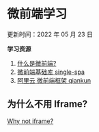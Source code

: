 # 微前端学习

更新时间：2022 年 05 月 23 日

**学习资源**

1. [什么是微前端?](https://swearer23.github.io/micro-frontends/)
2. [微前端基础库 single-spa](https://zh-hans.single-spa.js.org/docs/getting-started-overview)
3. [阿里云 微前端框架 qiankun](https://qiankun.umijs.org/zh/guide)

## 为什么不用 Iframe?

[Why not iframe?](https://www.yuque.com/kuitos/gky7yw/gesexv)
